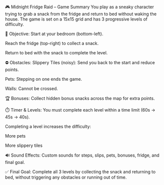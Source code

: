 🎮 Midnight Fridge Raid – Game Summary
You play as a sneaky character trying to grab a snack from the fridge and return to bed without waking the house. The game is set on a 15x15 grid and has 3 progressive levels of difficulty.

🔄 Objective:
Start at your bedroom (bottom-left).

Reach the fridge (top-right) to collect a snack.

Return to bed with the snack to complete the level.

⛔ Obstacles:
Slippery Tiles (noisy): Send you back to the start and reduce points.

Pets: Stepping on one ends the game.

Walls: Cannot be crossed.

🏆 Bonuses:
Collect hidden bonus snacks across the map for extra points.

⏱️ Timer & Levels:
You must complete each level within a time limit (60s → 45s → 40s).

Completing a level increases the difficulty:

More pets

More slippery tiles

🔊 Sound Effects:
Custom sounds for steps, slips, pets, bonuses, fridge, and final goal.

✅ Final Goal:
Complete all 3 levels by collecting the snack and returning to bed, without triggering any obstacles or running out of time.
